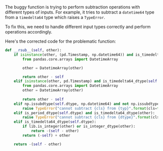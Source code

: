 The buggy function is trying to perform subtraction operations with different types of inputs. For example, it tries to subtract a `datetime64` type from a `timedelta64` type which raises a `TypeError`. 

To fix this, we need to handle different input types correctly and perform operations accordingly. 

Here's the corrected code for the problematic function:

```python
def __rsub__(self, other):
    if isinstance(other, (pd.Timestamp, np.datetime64)) and is_timedelta64_dtype(self.dtype):
        from pandas.core.arrays import DatetimeArray

        other = DatetimeArray(other)

        return other - self
    elif isinstance(other, pd.Timestamp) and is_timedelta64_dtype(self.dtype) and isinstance(self, DatetimeLikeArrayMixin):
        from pandas.core.arrays import DatetimeArray
        other = DatetimeArray(other)
        
        return other - self
    elif np.issubdtype(self.dtype, np.datetime64) and not np.issubdtype(other.dtype, np.datetime64):
        raise TypeError("cannot subtract {cls} from {typ}".format(cls=type(self).__name__, typ=type(other).__name__))
    elif is_period_dtype(self.dtype) and is_timedelta64_dtype(other):
        raise TypeError("cannot subtract {cls} from {dtype}".format(cls=type(self).__name__, dtype=other.dtype))
    elif is_timedelta64_dtype(self.dtype):
        if lib.is_integer(other) or is_integer_dtype(other):
            return -(self - other)
        return (-self) + other

    return -(self - other)
```